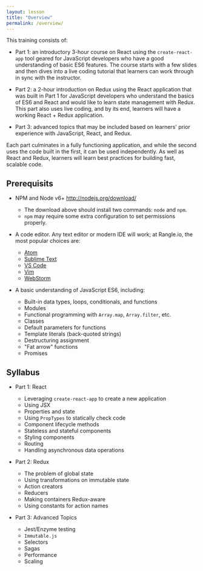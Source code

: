 ```yaml
---
layout: lesson
title: "Overview"
permalink: /overview/
---
```


This training consists of:

- Part 1: an introductory 3-hour course on React using the
  `create-react-app` tool geared for JavaScript developers who have a
  good understanding of basic ES6 features. The course starts with a
  few slides and then dives into a live coding tutorial that learners
  can work through in sync with the instructor.

- Part 2: a 2-hour introduction on Redux using the React application
  that was built in Part 1 for JavaScript developers who understand
  the basics of ES6 and React and would like to learn state management
  with Redux. This part also uses live coding, and by its end,
  learners will have a working React + Redux application.

- Part 3: advanced topics that may be included based on learners'
  prior experience with JavaScript, React, and Redux.

Each part culminates in a fully functioning application, and while the
second uses the code built in the first, it can be used independently.
As well as React and Redux, learners will learn best practices for
building fast, scalable code.

## Prerequisits 

- NPM and Node v6+ <http://nodejs.org/download/>
  - The download above should install two commands: `node` and `npm`.
  - `npm` may require some extra configuration to set permissions
        properly.

- A code editor.
    Any text editor or modern IDE will work;
    at Rangle.io, the most popular choices are:
  - [Atom](https://atom.io/)
  - [Sublime Text](http://www.sublimetext.com/)
  - [VS Code](https://code.visualstudio.com/)
  - [Vim](http://www.vim.org/download.php)
  - [WebStorm](https://www.jetbrains.com/webstorm/)

- A basic understanding of JavaScript ES6, including:
  - Built-in data types, loops, conditionals, and functions
  - Modules
  - Functional programming with `Array.map`, `Array.filter`, etc.
  - Classes
  - Default parameters for functions
  - Template literals (back-quoted strings)
  - Destructuring assignment
  - "Fat arrow" functions
  - Promises

## Syllabus

- Part 1: React
  - Leveraging `create-react-app` to create a new application
  - Using JSX
  - Properties and state
  - Using `PropTypes` to statically check code
  - Component lifecycle methods
  - Stateless and stateful components
  - Styling components
  - Routing
  - Handling asynchronous data operations

- Part 2: Redux
  - The problem of global state
  - Using transformations on immutable state
  - Action creators
  - Reducers
  - Making containers Redux-aware
  - Using constants for action names

- Part 3: Advanced Topics
  - Jest/Enzyme testing
  - `Immutable.js`
  - Selectors
  - Sagas
  - Performance
  - Scaling
